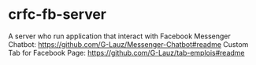 # crfc-fb-server
A server who run application that interact with Facebook
  Messenger Chatbot: https://github.com/G-Lauz/Messenger-Chatbot#readme
  Custom Tab for Facebook Page: https://github.com/G-Lauz/tab-emplois#readme
